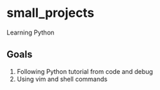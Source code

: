 # small_projects
Learning Python

## Goals
1. Following Python tutorial from code and debug 
2. Using vim and shell commands
